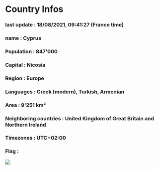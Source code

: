 # Country  Infos
### last update : 18/08/2021, 09:41:27 (France time)

### name : Cyprus
### Population : 847'000
### Capital : Nicosia
### Region : Europe
### Languages : Greek (modern), Turkish, Armenian
### Area : 9'251 km²
### Neighboring countries : United Kingdom of Great Britain and Northern Ireland
### Timezones : UTC+02:00

### Flag :
![](https://restcountries.eu/data/cyp.svg)